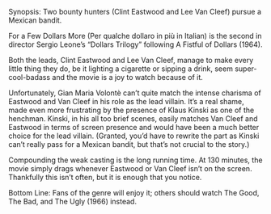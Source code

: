 Synopsis: Two bounty hunters (Clint Eastwood and Lee Van Cleef) pursue a Mexican bandit.

For a Few Dollars More (Per qualche dollaro in più in Italian) is the second in director Sergio Leone’s “Dollars Trilogy” following A Fistful of Dollars (1964).

Both the leads, Clint Eastwood and Lee Van Cleef, manage to make every little thing they do, be it lighting a cigarette or sipping a drink, seem super-cool-badass and the movie is a joy to watch because of it.

Unfortunately, Gian Maria Volontè can’t quite match the intense charisma of Eastwood and Van Cleef in his role as the lead villain.  It’s a real shame, made even more frustrating by the presence of Klaus Kinski as one of the henchman.  Kinski, in his all too brief scenes, easily matches Van Cleef and Eastwood in terms of screen presence and would have been a much better choice for the lead villain.  (Granted, you’d have to rewrite the part as Kinski can’t really pass for a Mexican bandit, but that’s not crucial to the story.)

Compounding the weak casting is the long running time.  At 130 minutes, the movie simply drags whenever Eastwood or Van Cleef isn’t on the screen.  Thankfully this isn’t often, but it is enough that you notice.

Bottom Line: Fans of the genre will enjoy it; others should watch The Good, The Bad, and The Ugly (1966) instead.